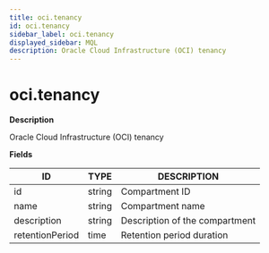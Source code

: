 ```yaml
---
title: oci.tenancy
id: oci.tenancy
sidebar_label: oci.tenancy
displayed_sidebar: MQL
description: Oracle Cloud Infrastructure (OCI) tenancy
---
```


# oci.tenancy

**Description**

Oracle Cloud Infrastructure (OCI) tenancy

**Fields**

| ID              | TYPE   | DESCRIPTION                    |
| --------------- | ------ | ------------------------------ |
| id              | string | Compartment ID                 |
| name            | string | Compartment name               |
| description     | string | Description of the compartment |
| retentionPeriod | time   | Retention period duration      |
